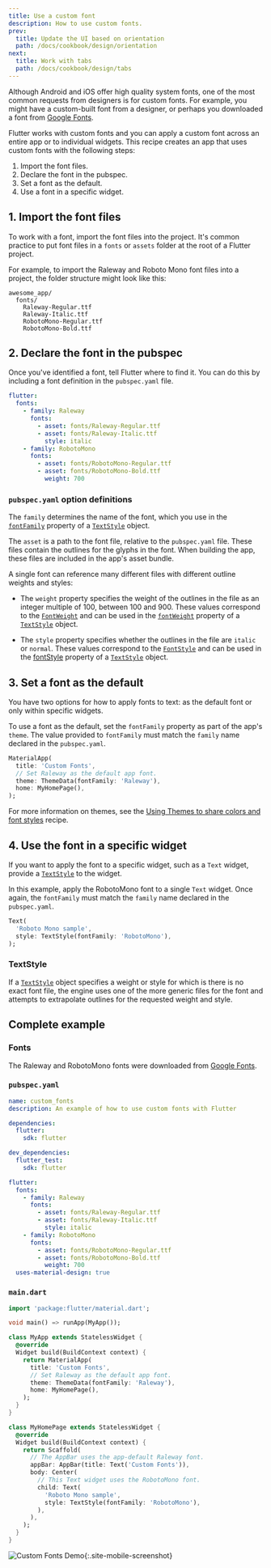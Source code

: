 ```yaml
---
title: Use a custom font
description: How to use custom fonts.
prev:
  title: Update the UI based on orientation
  path: /docs/cookbook/design/orientation
next:
  title: Work with tabs
  path: /docs/cookbook/design/tabs
---
```


Although Android and iOS offer high quality system fonts,
one of the most common requests from designers is for custom fonts.
For example, you might have a custom-built font from a designer,
or perhaps you downloaded a font from
[Google Fonts](https://fonts.google.com).

Flutter works with custom fonts and you can apply a custom
font across an entire app or to individual widgets.
This recipe creates an app that uses custom fonts with
the following steps:

  1. Import the font files.
  2. Declare the font in the pubspec.
  3. Set a font as the default.
  4. Use a font in a specific widget.

## 1. Import the font files

To work with a font, import the font files into the project.
It's common practice to put font files in a `fonts` or `assets`
folder at the root of a Flutter project.

For example, to import the Raleway and Roboto Mono font
files into a project, the folder structure might look like this:

```
awesome_app/
  fonts/
    Raleway-Regular.ttf
    Raleway-Italic.ttf
    RobotoMono-Regular.ttf
    RobotoMono-Bold.ttf
```

## 2. Declare the font in the pubspec

Once you've identified a font, tell Flutter where to find it.
You can do this by including a font definition in the `pubspec.yaml` file.

```yaml
flutter:
  fonts:
    - family: Raleway
      fonts:
        - asset: fonts/Raleway-Regular.ttf
        - asset: fonts/Raleway-Italic.ttf
          style: italic
    - family: RobotoMono
      fonts:
        - asset: fonts/RobotoMono-Regular.ttf
        - asset: fonts/RobotoMono-Bold.ttf
          weight: 700
```

### `pubspec.yaml` option definitions

The `family` determines the name of the font, which you use in the
[`fontFamily`]({{site.api}}/flutter/painting/TextStyle/fontFamily.html)
property of a
[`TextStyle`]({{site.api}}/flutter/painting/TextStyle-class.html)
object.

The `asset` is a path to the font file, relative to the `pubspec.yaml` file.
These files contain the outlines for the glyphs in the font.
When building the app, these files are included in the app's asset bundle.

A single font can reference many different files with different
outline weights and styles:

  * The `weight` property specifies the weight of the outlines in
    the file as an integer multiple of 100, between 100 and 900.
    These values correspond to the
    [`FontWeight`]({{site.api}}/flutter/dart-ui/FontWeight-class.html)
    and can be used in the
    [`fontWeight`]({{site.api}}/flutter/painting/TextStyle/fontWeight.html)
    property of a
    [`TextStyle`]({{site.api}}/flutter/painting/TextStyle-class.html) object.

  * The `style` property specifies whether the outlines in the file are
    `italic` or `normal`. These values correspond to the
    [`FontStyle`]({{site.api}}/flutter/dart-ui/FontStyle-class.html)
    and can be used in the
    [fontStyle]({{site.api}}/flutter/painting/TextStyle/fontStyle.html)
    property of a
    [`TextStyle`]({{site.api}}/flutter/painting/TextStyle-class.html) object.

## 3. Set a font as the default

You have two options for how to apply fonts to text: as the default font
or only within specific widgets.

To use a font as the default, set the `fontFamily` property as part of
the app's `theme`. The value provided to `fontFamily` must match the `family`
name declared in the `pubspec.yaml`.

<!-- skip -->
```dart
MaterialApp(
  title: 'Custom Fonts',
  // Set Raleway as the default app font.
  theme: ThemeData(fontFamily: 'Raleway'),
  home: MyHomePage(),
);
```

For more information on themes, see the [Using Themes to share colors
and font styles](/docs/cookbook/design/themes) recipe.

## 4. Use the font in a specific widget

If you want to apply the font to a specific widget, such as a `Text` widget,
provide a [`TextStyle`]({{site.api}}/flutter/painting/TextStyle-class.html)
to the widget.

In this example, apply the RobotoMono font to a single `Text` widget.
Once again, the `fontFamily` must match the `family` name declared in the
`pubspec.yaml`.

<!-- skip -->
```dart
Text(
  'Roboto Mono sample',
  style: TextStyle(fontFamily: 'RobotoMono'),
);
```

### TextStyle

If a [`TextStyle`]({{site.api}}/flutter/painting/TextStyle-class.html)
object specifies a weight or style for which is there is no exact font file,
the engine uses one of the more generic files for the font and attempts to
extrapolate outlines for the requested weight and style.

## Complete example

### Fonts

The Raleway and RobotoMono fonts were downloaded from [Google
Fonts](https://fonts.google.com).

### `pubspec.yaml`

```yaml
name: custom_fonts
description: An example of how to use custom fonts with Flutter

dependencies:
  flutter:
    sdk: flutter

dev_dependencies:
  flutter_test:
    sdk: flutter

flutter:
  fonts:
    - family: Raleway
      fonts:
        - asset: fonts/Raleway-Regular.ttf
        - asset: fonts/Raleway-Italic.ttf
          style: italic
    - family: RobotoMono
      fonts:
        - asset: fonts/RobotoMono-Regular.ttf
        - asset: fonts/RobotoMono-Bold.ttf
          weight: 700
  uses-material-design: true
```

### `main.dart`

```dart
import 'package:flutter/material.dart';

void main() => runApp(MyApp());

class MyApp extends StatelessWidget {
  @override
  Widget build(BuildContext context) {
    return MaterialApp(
      title: 'Custom Fonts',
      // Set Raleway as the default app font.
      theme: ThemeData(fontFamily: 'Raleway'),
      home: MyHomePage(),
    );
  }
}

class MyHomePage extends StatelessWidget {
  @override
  Widget build(BuildContext context) {
    return Scaffold(
      // The AppBar uses the app-default Raleway font.
      appBar: AppBar(title: Text('Custom Fonts')),
      body: Center(
        // This Text widget uses the RobotoMono font.
        child: Text(
          'Roboto Mono sample',
          style: TextStyle(fontFamily: 'RobotoMono'),
        ),
      ),
    );
  }
}
```

![Custom Fonts Demo](/images/cookbook/fonts.png){:.site-mobile-screenshot}
